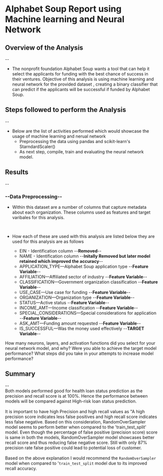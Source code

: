 # Alphabet Soup Report using Machine learning and Neural Network

## Overview of the Analysis
--
* The nonprofit foundation Alphabet Soup wants a tool that can help it select the applicants for funding with the best chance of success in their ventures. Objective of this analysis is using machine learning and neural network for the provided dataset , creating a binary classifier that can predict if the applicants will be successful if funded by Alphabet Soup.

## Steps followed to perform the Analysis
--
* Below are the list of activities performed which would showcase the usage of machine learning and nerual network
  * Preprocessing the data using pandas and scikit-learn's StarndardScaler()
  * As next step, compile, train and evaluating the neural network model. 

## Results
--

### --**Data Preprocessing**-- <br>
* Within this dataset are a number of columns that capture metadata about each organization. These columns used as features and target varibales for this analysis. <br>
<br>

* How each of these are used with this analysis are listed below they are used for this analysis are as follows <br>

  * EIN - Identification column --**Removed**--
  * NAME - Identification column --**Initally Removed but later model retained which improved the accuracy**--
  * APPLICATION_TYPE—Alphabet Soup application type --**Feature Variable**--
  * AFFILIATION—Affiliated sector of industry --**Feature Variable**--
  * CLASSIFICATION—Government organization classification --**Feature Variable**--
  * USE_CASE—Use case for funding --**Feature Variable**--
  * ORGANIZATION—Organization type --**Feature Variable**--
  * STATUS—Active status --**Feature Variable**--
  * INCOME_AMT—Income classification --**Feature Variable**--
  * SPECIAL_CONSIDERATIONS—Special considerations for application --**Feature Variable**--
  * ASK_AMT—Funding amount requested --**Feature Variable**--
  * IS_SUCCESSFUL—Was the money used effectively  --**TARGET Variable**--



How many neurons, layers, and activation functions did you select for your neural network model, and why?
Were you able to achieve the target model performance?
What steps did you take in your attempts to increase model performance?


## Summary
--<br>
Both models performed good for health loan status prediction as the precision and recall score is at 100%. Hence the performance between models will be compared against High-risk loan status prediction.<br>
<br>
It is important to have high Precision and high recall values as "A high precision score indicates less false positives and high recall score indicates less false negative. Based on this consideration, RandomOverSampler model seems to perform better when compared to the 'train_test_split' model. Even though the percentage of false positive (precision score) score is same in both the models, RandomOverSampler model showcases better recall score and thus reducing false negative score. Still with only 87% precision rate false positive could lead to potential loss of customer. <br>
<br>
Based on the above explanation I would recommend the `RandomOverSampler` model when compared to '`train_test_split` model due to its improved recall accuracy.